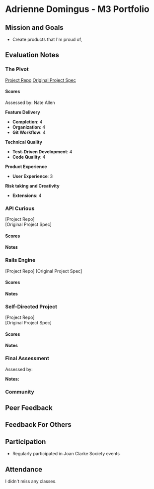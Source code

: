# Adrienne Domingus - M3 Portfolio

## Mission and Goals
* Create products that I'm proud of, 

## Evaluation Notes

### The Pivot
[Project Repo](https://github.com/brianrip/the_pivot)
[Original Project Spec](https://github.com/turingschool/lesson_plans/blob/master/ruby_03-professional_rails_applications/the_pivot.md)

#### Scores  

Assessed by: Nate Allen

**Feature Delivery**

* **Completion**: 4
* **Organization**: 4
* **Git Workflow**: 4  

**Technical Quality**

* **Test-Driven Development**: 4
* **Code Quality**: 4  

**Product Experience**

* **User Experience**: 3

**Risk taking and Creativity**

* **Extensions**: 4

### API Curious
[Project Repo]  
[Original Project Spec]

#### Scores  

#### Notes

### Rails Engine
[Project Repo]
[Original Project Spec]

#### Scores  

#### Notes

### Self-Directed Project
[Project Repo]  
[Original Project Spec]

#### Scores

#### Notes

### Final Assessment

Assessed by:

**Notes:**


### Community

## Peer Feedback

## Feedback For Others


## Participation

* Regularly participated in Joan Clarke Society events

## Attendance

I didn't miss any classes.
